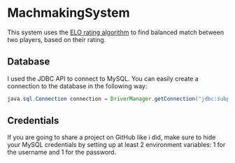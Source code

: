 # MachmakingSystem
This system uses the [ELO rating algorithm](https://en.wikipedia.org/wiki/Elo_rating_system)
to find balanced match between two players, based on their rating.

## Database
I used the JDBC API to connect to MySQL.
You can easily create a connection to the database in the following way:

```java
java.sql.Connection connection = DriverManager.getConnection("jdbc:subprotocol://url:port/schema", "username", "password");
```

## Credentials
If you are going to share a project on GitHub like i did, make sure to hide your MySQL credentials by setting up 
at least 2 environment variables: 1 for the username and 1 for the password.
